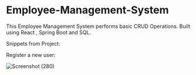 # Employee-Management-System
This Employee Management System performs basic CRUD Operations.
Built using React , Spring Boot and SQL.

Snippets from Project:

Register a new user:

![Screenshot (280)](https://user-images.githubusercontent.com/72298689/233795442-c988f0ae-dceb-4f1f-8dd9-11f0717c4f4d.png)

